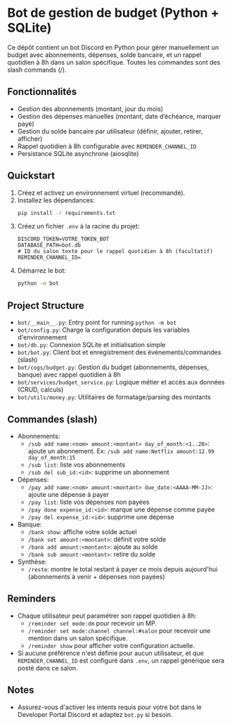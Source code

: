 # Bot de gestion de budget (Python + SQLite)

Ce dépôt contient un bot Discord en Python pour gérer manuellement un budget avec abonnements, dépenses, solde bancaire,
et un rappel quotidien à 8h dans un salon spécifique. Toutes les commandes sont des slash commands (/).

## Fonctionnalités

- Gestion des abonnements (montant, jour du mois)
- Gestion des dépenses manuelles (montant, date d’échéance, marquer payé)
- Gestion du solde bancaire par utilisateur (définir, ajouter, retirer, afficher)
- Rappel quotidien à 8h configurable avec `REMINDER_CHANNEL_ID`
- Persistance SQLite asynchrone (aiosqlite)

## Quickstart

1. Créez et activez un environnement virtuel (recommandé).
2. Installez les dépendances:
   ```bash
   pip install -r requirements.txt
   ```
3. Créez un fichier `.env` à la racine du projet:
   ```env
   DISCORD_TOKEN=VOTRE_TOKEN_BOT
   DATABASE_PATH=bot.db
   # ID du salon texte pour le rappel quotidien à 8h (facultatif)
   REMINDER_CHANNEL_ID=
   ```
4. Démarrez le bot:
   ```bash
   python -m bot
   ```

## Project Structure

- `bot/__main__.py`: Entry point for running `python -m bot`
- `bot/config.py`: Charge la configuration depuis les variables d'environnement
- `bot/db.py`: Connexion SQLite et initialisation simple
- `bot/bot.py`: Client bot et enregistrement des événements/commandes (slash)
- `bot/cogs/budget.py`: Gestion du budget (abonnements, dépenses, banque) avec rappel quotidien à 8h
- `bot/services/budget_service.py`: Logique métier et accès aux données (CRUD, calculs)
- `bot/utils/money.py`: Utilitaires de formatage/parsing des montants

## Commandes (slash)

- Abonnements:
    - `/sub add name:<nom> amount:<montant> day_of_month:<1..28>`: ajoute un abonnement. Ex:
      `/sub add name:Netflix amount:12.99 day_of_month:15`
    - `/sub list`: liste vos abonnements
    - `/sub del sub_id:<id>`: supprime un abonnement
- Dépenses:
    - `/pay add name:<nom> amount:<montant> due_date:<AAAA-MM-JJ>`: ajoute une dépense à payer
    - `/pay list`: liste vos dépenses non payées
    - `/pay done expense_id:<id>`: marque une dépense comme payée
    - `/pay del expense_id:<id>`: supprime une dépense
- Banque:
    - `/bank show`: affiche votre solde actuel
    - `/bank set amount:<montant>`: définit votre solde
    - `/bank add amount:<montant>`: ajoute au solde
    - `/bank sub amount:<montant>`: retire du solde
- Synthèse:
    - `/reste`: montre le total restant à payer ce mois depuis aujourd'hui (abonnements à venir + dépenses non payées)

## Reminders

- Chaque utilisateur peut paramétrer son rappel quotidien à 8h:
    - `/reminder set mode:dm` pour recevoir un MP.
    - `/reminder set mode:channel channel:#salon` pour recevoir une mention dans un salon spécifique.
    - `/reminder show` pour afficher votre configuration actuelle.
- Si aucune préférence n'est définie pour aucun utilisateur, et que `REMINDER_CHANNEL_ID` est configuré dans `.env`, un
  rappel générique sera posté dans ce salon.

## Notes

- Assurez-vous d'activer les intents requis pour votre bot dans le Developer Portal Discord et adaptez `bot.py` si
  besoin.
